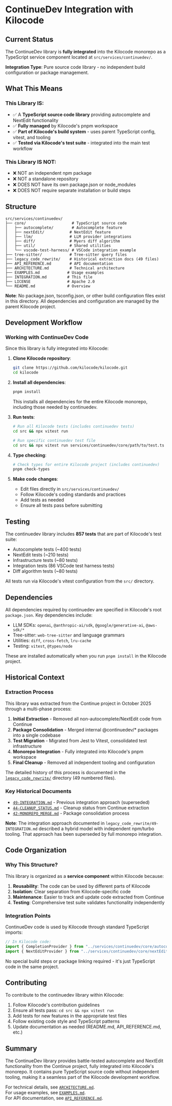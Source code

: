 # ContinueDev Integration with Kilocode

## Current Status

The ContinueDev library is **fully integrated** into the Kilocode monorepo as a TypeScript service component located at `src/services/continuedev/`.

**Integration Type**: Pure source code library - no independent build configuration or package management.

## What This Means

### This Library IS:

- ✅ A **TypeScript source code library** providing autocomplete and NextEdit functionality
- ✅ **Fully managed** by Kilocode's pnpm workspace
- ✅ **Part of Kilocode's build system** - uses parent TypeScript config, vitest, and tooling
- ✅ **Tested via Kilocode's test suite** - integrated into the main test workflow

### This Library IS NOT:

- ❌ NOT an independent npm package
- ❌ NOT a standalone repository
- ❌ DOES NOT have its own package.json or node_modules
- ❌ DOES NOT require separate installation or build steps

## Structure

```
src/services/continuedev/
├── core/                    # TypeScript source code
│   ├── autocomplete/        # Autocomplete feature
│   ├── nextEdit/           # NextEdit feature
│   ├── llm/                # LLM provider integrations
│   ├── diff/               # Myers diff algorithm
│   ├── util/               # Shared utilities
│   └── vscode-test-harness/ # VSCode integration example
├── tree-sitter/            # Tree-sitter query files
├── legacy_code_rewrite/    # Historical extraction docs (49 files)
├── API_REFERENCE.md        # API documentation
├── ARCHITECTURE.md         # Technical architecture
├── EXAMPLES.md            # Usage examples
├── INTEGRATION.md         # This file
├── LICENSE                # Apache 2.0
└── README.md              # Overview
```

**Note**: No package.json, tsconfig.json, or other build configuration files exist in this directory. All dependencies and configuration are managed by the parent Kilocode project.

## Development Workflow

### Working with ContinueDev Code

Since this library is fully integrated into Kilocode:

1. **Clone Kilocode repository**:

    ```bash
    git clone https://github.com/kilocode/kilocode.git
    cd kilocode
    ```

2. **Install all dependencies**:

    ```bash
    pnpm install
    ```

    This installs all dependencies for the entire Kilocode monorepo, including those needed by continuedev.

3. **Run tests**:

    ```bash
    # Run all Kilocode tests (includes continuedev tests)
    cd src && npx vitest run

    # Run specific continuedev test file
    cd src && npx vitest run services/continuedev/core/path/to/test.ts
    ```

4. **Type checking**:

    ```bash
    # Check types for entire Kilocode project (includes continuedev)
    pnpm check-types
    ```

5. **Make code changes**:
    - Edit files directly in `src/services/continuedev/`
    - Follow Kilocode's coding standards and practices
    - Add tests as needed
    - Ensure all tests pass before submitting

## Testing

The continuedev library includes **857 tests** that are part of Kilocode's test suite:

- Autocomplete tests (~400 tests)
- NextEdit tests (~210 tests)
- Infrastructure tests (~80 tests)
- Integration tests (86 VSCode test harness tests)
- Diff algorithm tests (~80 tests)

All tests run via Kilocode's vitest configuration from the `src/` directory.

## Dependencies

All dependencies required by continuedev are specified in Kilocode's root `package.json`. Key dependencies include:

- LLM SDKs: `openai`, `@anthropic-ai/sdk`, `@google/generative-ai`, `@aws-sdk/*`
- Tree-sitter: `web-tree-sitter` and language grammars
- Utilities: `diff`, `cross-fetch`, `lru-cache`
- Testing: `vitest`, `@types/node`

These are installed automatically when you run `pnpm install` in the Kilocode project.

## Historical Context

### Extraction Process

This library was extracted from the Continue project in October 2025 through a multi-phase process:

1. **Initial Extraction** - Removed all non-autocomplete/NextEdit code from Continue
2. **Package Consolidation** - Merged internal @continuedev/\* packages into a single codebase
3. **Test Migration** - Migrated from Jest to Vitest, consolidated test infrastructure
4. **Monorepo Integration** - Fully integrated into Kilocode's pnpm workspace
5. **Final Cleanup** - Removed all independent tooling and configuration

The detailed history of this process is documented in the [`legacy_code_rewrite/`](legacy_code_rewrite/) directory (49 numbered files).

### Key Historical Documents

- [`49-INTEGRATION.md`](legacy_code_rewrite/49-INTEGRATION.md) - Previous integration approach (superseded)
- [`44-CLEANUP_STATUS.md`](legacy_code_rewrite/44-CLEANUP_STATUS.md) - Cleanup status from Continue extraction
- [`42-MONOREPO_MERGE.md`](legacy_code_rewrite/42-MONOREPO_MERGE.md) - Package consolidation process

**Note**: The integration approach documented in `legacy_code_rewrite/49-INTEGRATION.md` described a hybrid model with independent npm/turbo tooling. That approach has been superseded by full monorepo integration.

## Code Organization

### Why This Structure?

This library is organized as a **service component** within Kilocode because:

1. **Reusability**: The code can be used by different parts of Kilocode
2. **Isolation**: Clear separation from Kilocode-specific code
3. **Maintenance**: Easier to track and update code extracted from Continue
4. **Testing**: Comprehensive test suite validates functionality independently

### Integration Points

ContinueDev code is used by Kilocode through standard TypeScript imports:

```typescript
// In Kilocode code:
import { CompletionProvider } from "../services/continuedev/core/autocomplete/CompletionProvider"
import { NextEditProvider } from "../services/continuedev/core/nextEdit/NextEditProvider"
```

No special build steps or package linking required - it's just TypeScript code in the same project.

## Contributing

To contribute to the continuedev library within Kilocode:

1. Follow Kilocode's contribution guidelines
2. Ensure all tests pass: `cd src && npx vitest run`
3. Add tests for new features in the appropriate test files
4. Follow existing code style and TypeScript patterns
5. Update documentation as needed (README.md, API_REFERENCE.md, etc.)

## Summary

The ContinueDev library provides battle-tested autocomplete and NextEdit functionality from the Continue project, fully integrated into Kilocode's monorepo. It contains pure TypeScript source code without independent tooling, making it a seamless part of the Kilocode development workflow.

For technical details, see [`ARCHITECTURE.md`](ARCHITECTURE.md).  
For usage examples, see [`EXAMPLES.md`](EXAMPLES.md).  
For API documentation, see [`API_REFERENCE.md`](API_REFERENCE.md).
